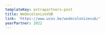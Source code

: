 ```yaml
---
templateKey: extrapartners-post
title: WeDecolonizeVUB
link: 'https://www.ucos.be/wedecolonizevub/'
yearPartner: 2022
---
```


